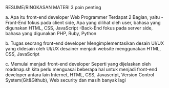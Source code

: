 RESUME/RINGKASAN MATERI
3 poin penting 

a. Apa itu front-end developer
Web Programmer Terdapat 2 Bagian, yaitu
-Front-End fokus pada client side, Apa yang dilihat oleh user, bahasa yang digunakan HTML, CSS, JavaScript
-Back-End fokus pada server side, bahasa yang digunakan PHP, Ruby, Python

b. Tugas seorang front-end developer
Mengimplementasikan desain UI/UX yang didesain oleh UI/UX desainer menjadi website menggunakan HTML, CSS, JavaScript

c. Memulai menjadi front-end developer
Seperti yang dijelaskan oleh roadmap.sh kita perlu menguasai beberapa hal untuk menjadi front-end developer antara lain Internet, HTML, CSS, Javascript, Version Control System(Git&Github), Web security dan masih banyak lagi